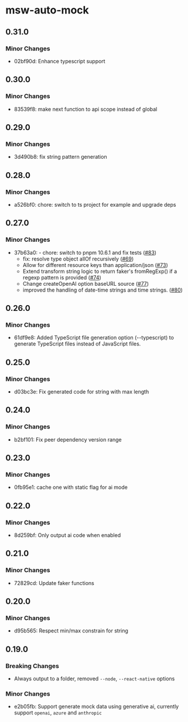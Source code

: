 # msw-auto-mock

## 0.31.0

### Minor Changes

- 02bf90d: Enhance typescript support

## 0.30.0

### Minor Changes

- 83539f8: make next function to api scope instead of global

## 0.29.0

### Minor Changes

- 3d490b8: fix string pattern generation

## 0.28.0

### Minor Changes

- a526bf0: chore: switch to ts project for example and upgrade deps

## 0.27.0

### Minor Changes

- 37b63a0: - chore: switch to pnpm 10.6.1 and fix tests ([#83](https://github.com/zoubingwu/msw-auto-mock/pull/83))
  - fix: resolve type object allOf recursively ([#69](https://github.com/zoubingwu/msw-auto-mock/pull/69))
  - Allow for different resource keys than application/json ([#73](https://github.com/zoubingwu/msw-auto-mock/pull/73))
  - Extend transform string logic to return faker's fromRegExp() if a regexp pattern is provided ([#74](https://github.com/zoubingwu/msw-auto-mock/pull/74))
  - Change createOpenAI option baseURL source ([#77](https://github.com/zoubingwu/msw-auto-mock/pull/77))
  - improved the handling of date-time strings and time strings. ([#80](https://github.com/zoubingwu/msw-auto-mock/pull/80))

## 0.26.0

### Minor Changes

- 61df9e8: Added TypeScript file generation option (--typescript) to generate TypeScript files instead of JavaScript files.

## 0.25.0

### Minor Changes

- d03bc3e: Fix generated code for string with max length

## 0.24.0

### Minor Changes

- b2bf101: Fix peer dependency version range

## 0.23.0

### Minor Changes

- 0fb95e1: cache one with static flag for ai mode

## 0.22.0

### Minor Changes

- 8d259bf: Only output ai code when enabled

## 0.21.0

### Minor Changes

- 72829cd: Update faker functions

## 0.20.0

### Minor Changes

- d95b565: Respect min/max constrain for string

## 0.19.0

### Breaking Changes

- Always output to a folder, removed `--node`, `--react-native` options

### Minor Changes

- e2b05fb: Support generate mock data using generative ai, currently support `openai`, `azure` and `anthropic`
